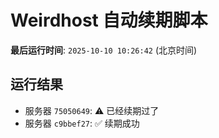 # Weirdhost 自动续期脚本

**最后运行时间**: `2025-10-10 10:26:42` (北京时间)

## 运行结果

- 服务器 `75050649`: ⚠️ 已经续期过了
- 服务器 `c9bbef27`: ✅ 续期成功
